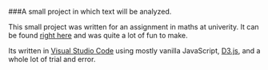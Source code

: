 ###A small project in which text will be analyzed.

This small project was written for an assignment in maths at univerity. It can be found [right here](http://words.kristofferostlund.com/) and was quite a lot of fun to make. 

Its written in [Visual Studio Code](https://code.visualstudio.com/) using mostly vanilla JavaScript, [D3.js](http://d3js.org/), and a whole lot of trial and error.
